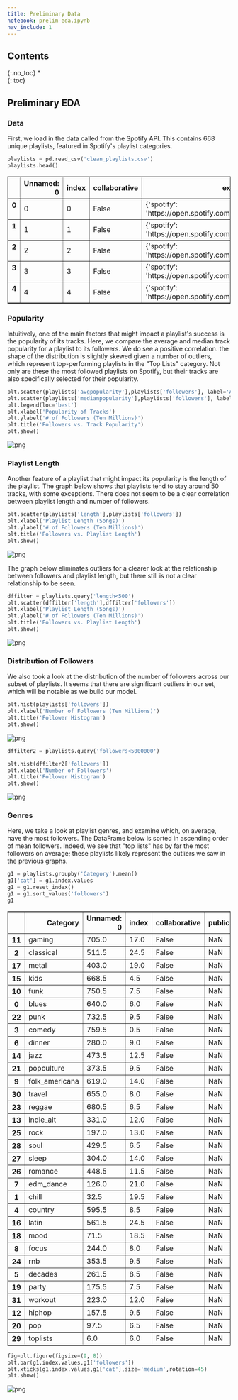 ```yaml
---
title: Preliminary Data
notebook: prelim-eda.ipynb
nav_include: 1
---
```


## Contents
{:.no_toc}
*  
{: toc}

## Preliminary EDA





### Data

First, we load in the data called from the Spotify API. This contains 668 unique playlists, featured in Spotify's playlist categories. 



```python
playlists = pd.read_csv('clean_playlists.csv')
playlists.head()
```





<div>
<style>
    .dataframe thead tr:only-child th {
        text-align: right;
    }

    .dataframe thead th {
        text-align: left;
    }

    .dataframe tbody tr th {
        vertical-align: top;
    }
</style>
<table border="1" class="dataframe">
  <thead>
    <tr style="text-align: right;">
      <th></th>
      <th>Unnamed: 0</th>
      <th>index</th>
      <th>collaborative</th>
      <th>external_urls</th>
      <th>href</th>
      <th>id</th>
      <th>images</th>
      <th>name</th>
      <th>owner</th>
      <th>public</th>
      <th>snapshot_id</th>
      <th>tracks</th>
      <th>type</th>
      <th>uri</th>
      <th>Category</th>
      <th>followers</th>
      <th>length</th>
      <th>avgpopularity</th>
      <th>medianpopularity</th>
    </tr>
  </thead>
  <tbody>
    <tr>
      <th>0</th>
      <td>0</td>
      <td>0</td>
      <td>False</td>
      <td>{'spotify': 'https://open.spotify.com/user/spo...</td>
      <td>https://api.spotify.com/v1/users/spotify/playl...</td>
      <td>37i9dQZF1DXcBWIGoYBM5M</td>
      <td>[{'height': 300, 'url': 'https://i.scdn.co/ima...</td>
      <td>Today's Top Hits</td>
      <td>spotify</td>
      <td>NaN</td>
      <td>tPFeuJGfnNwJ5jo+rmXv7rrfqbrNcxUHR5MQHA3blrrUKy...</td>
      <td>{'href': 'https://api.spotify.com/v1/users/spo...</td>
      <td>playlist</td>
      <td>spotify:user:spotify:playlist:37i9dQZF1DXcBWIG...</td>
      <td>toplists</td>
      <td>18116060</td>
      <td>50</td>
      <td>82.200000</td>
      <td>83.5</td>
    </tr>
    <tr>
      <th>1</th>
      <td>1</td>
      <td>1</td>
      <td>False</td>
      <td>{'spotify': 'https://open.spotify.com/user/spo...</td>
      <td>https://api.spotify.com/v1/users/spotify/playl...</td>
      <td>37i9dQZF1DX0XUsuxWHRQd</td>
      <td>[{'height': 300, 'url': 'https://i.scdn.co/ima...</td>
      <td>RapCaviar</td>
      <td>spotify</td>
      <td>NaN</td>
      <td>Q6cEpY6aPFcl9GxOVxCIUHWUqhN8kKEpAjg5MZ9X0LYRLd...</td>
      <td>{'href': 'https://api.spotify.com/v1/users/spo...</td>
      <td>playlist</td>
      <td>spotify:user:spotify:playlist:37i9dQZF1DX0XUsu...</td>
      <td>toplists</td>
      <td>8310878</td>
      <td>64</td>
      <td>75.215686</td>
      <td>75.0</td>
    </tr>
    <tr>
      <th>2</th>
      <td>2</td>
      <td>2</td>
      <td>False</td>
      <td>{'spotify': 'https://open.spotify.com/user/spo...</td>
      <td>https://api.spotify.com/v1/users/spotify/playl...</td>
      <td>37i9dQZF1DX4dyzvuaRJ0n</td>
      <td>[{'height': 300, 'url': 'https://i.scdn.co/ima...</td>
      <td>mint</td>
      <td>spotify</td>
      <td>NaN</td>
      <td>oHu+fIsYVLYH9GxatW6nRL5+dROy3uHgj0ZLTeRhOv9nbg...</td>
      <td>{'href': 'https://api.spotify.com/v1/users/spo...</td>
      <td>playlist</td>
      <td>spotify:user:spotify:playlist:37i9dQZF1DX4dyzv...</td>
      <td>toplists</td>
      <td>4598719</td>
      <td>52</td>
      <td>60.640000</td>
      <td>62.5</td>
    </tr>
    <tr>
      <th>3</th>
      <td>3</td>
      <td>3</td>
      <td>False</td>
      <td>{'spotify': 'https://open.spotify.com/user/spo...</td>
      <td>https://api.spotify.com/v1/users/spotify/playl...</td>
      <td>37i9dQZF1DXcF6B6QPhFDv</td>
      <td>[{'height': 300, 'url': 'https://i.scdn.co/ima...</td>
      <td>Rock This</td>
      <td>spotify</td>
      <td>NaN</td>
      <td>HQtUfPf/BYcKrHPiA3iXYwFAPRIzSWyMbHPG8YPybDj2QT...</td>
      <td>{'href': 'https://api.spotify.com/v1/users/spo...</td>
      <td>playlist</td>
      <td>spotify:user:spotify:playlist:37i9dQZF1DXcF6B6...</td>
      <td>toplists</td>
      <td>3994252</td>
      <td>59</td>
      <td>60.360000</td>
      <td>61.5</td>
    </tr>
    <tr>
      <th>4</th>
      <td>4</td>
      <td>4</td>
      <td>False</td>
      <td>{'spotify': 'https://open.spotify.com/user/spo...</td>
      <td>https://api.spotify.com/v1/users/spotify/playl...</td>
      <td>37i9dQZF1DX4SBhb3fqCJd</td>
      <td>[{'height': 300, 'url': 'https://i.scdn.co/ima...</td>
      <td>Are &amp; Be</td>
      <td>spotify</td>
      <td>NaN</td>
      <td>RyoW0COZCOPpWIJPe4Nb7Ykh95hiILTFBPidcDp3uF2VCO...</td>
      <td>{'href': 'https://api.spotify.com/v1/users/spo...</td>
      <td>playlist</td>
      <td>spotify:user:spotify:playlist:37i9dQZF1DX4SBhb...</td>
      <td>toplists</td>
      <td>3781973</td>
      <td>51</td>
      <td>64.000000</td>
      <td>65.0</td>
    </tr>
  </tbody>
</table>
</div>



### Popularity

Intuitively, one of the main factors that might impact a playlist's success is the popularity of its tracks. Here, we compare the average and median track popularity for a playlist to its followers. We do see a positive correlation. the shape of the distribution is slightly skewed given a number of outliers, which represent top-performing playlists in the "Top Lists" category. Not only are these the most followed playlists on Spotify, but their tracks are also specifically selected for their popularity.



```python
plt.scatter(playlists['avgpopularity'],playlists['followers'], label='Average')
plt.scatter(playlists['medianpopularity'],playlists['followers'], label='Median')
plt.legend(loc='best')
plt.xlabel('Popularity of Tracks')
plt.ylabel('# of Followers (Ten Millions)')
plt.title('Followers vs. Track Popularity')
plt.show()
```



![png](prelim-eda_files/prelim-eda_5_0.png)


### Playlist Length

Another feature of a playlist that might impact its popularity is the length of the playlist. The graph below shows that playlists tend to stay around 50 tracks, with some exceptions. There does not seem to be a clear correlation between playlist length and number of followers.



```python
plt.scatter(playlists['length'],playlists['followers'])
plt.xlabel('Playlist Length (Songs)')
plt.ylabel('# of Followers (Ten Millions)')
plt.title('Followers vs. Playlist Length')
plt.show()
```



![png](prelim-eda_files/prelim-eda_7_0.png)


The graph below eliminates outliers for a clearer look at the relationship between followers and playlist length, but there still is not a clear relationship to be seen.



```python
dffilter = playlists.query('length<500')
plt.scatter(dffilter['length'],dffilter['followers'])
plt.xlabel('Playlist Length (Songs)')
plt.ylabel('# of Followers (Ten Millions)')
plt.title('Followers vs. Playlist Length')
plt.show()
```



![png](prelim-eda_files/prelim-eda_9_0.png)


### Distribution of Followers

We also took a look at the distribution of the number of followers across our subset of playlists. It seems that there are significant outliers in our set, which will be notable as we build our model.



```python
plt.hist(playlists['followers'])
plt.xlabel('Number of Followers (Ten Millions)')
plt.title('Follower Histogram')
plt.show()
```



![png](prelim-eda_files/prelim-eda_11_0.png)




```python
dffilter2 = playlists.query('followers<5000000')

plt.hist(dffilter2['followers'])
plt.xlabel('Number of Followers')
plt.title('Follower Histogram')
plt.show()
```



![png](prelim-eda_files/prelim-eda_12_0.png)


### Genres

Here, we take a look at playlist genres, and examine which, on average, have the most followers. The DataFrame below is sorted in ascending order of mean followers. Indeed, we see that "top lists" has by far the most followers on average; these playlists likely represent the outliers we saw in the previous graphs.



```python
g1 = playlists.groupby('Category').mean()
g1['cat'] = g1.index.values
g1 = g1.reset_index()
g1 = g1.sort_values('followers')
g1
```





<div>
<style>
    .dataframe thead tr:only-child th {
        text-align: right;
    }

    .dataframe thead th {
        text-align: left;
    }

    .dataframe tbody tr th {
        vertical-align: top;
    }
</style>
<table border="1" class="dataframe">
  <thead>
    <tr style="text-align: right;">
      <th></th>
      <th>Category</th>
      <th>Unnamed: 0</th>
      <th>index</th>
      <th>collaborative</th>
      <th>public</th>
      <th>followers</th>
      <th>length</th>
      <th>avgpopularity</th>
      <th>medianpopularity</th>
      <th>cat</th>
    </tr>
  </thead>
  <tbody>
    <tr>
      <th>11</th>
      <td>gaming</td>
      <td>705.0</td>
      <td>17.0</td>
      <td>False</td>
      <td>NaN</td>
      <td>5.052354e+04</td>
      <td>84.628571</td>
      <td>37.108061</td>
      <td>40.357143</td>
      <td>gaming</td>
    </tr>
    <tr>
      <th>2</th>
      <td>classical</td>
      <td>511.5</td>
      <td>24.5</td>
      <td>False</td>
      <td>NaN</td>
      <td>8.112770e+04</td>
      <td>69.520000</td>
      <td>28.279093</td>
      <td>27.520000</td>
      <td>classical</td>
    </tr>
    <tr>
      <th>17</th>
      <td>metal</td>
      <td>403.0</td>
      <td>19.0</td>
      <td>False</td>
      <td>NaN</td>
      <td>1.012154e+05</td>
      <td>58.589744</td>
      <td>30.954652</td>
      <td>30.974359</td>
      <td>metal</td>
    </tr>
    <tr>
      <th>15</th>
      <td>kids</td>
      <td>668.5</td>
      <td>4.5</td>
      <td>False</td>
      <td>NaN</td>
      <td>1.329427e+05</td>
      <td>52.500000</td>
      <td>38.411751</td>
      <td>40.800000</td>
      <td>kids</td>
    </tr>
    <tr>
      <th>10</th>
      <td>funk</td>
      <td>750.5</td>
      <td>7.5</td>
      <td>False</td>
      <td>NaN</td>
      <td>1.331781e+05</td>
      <td>115.375000</td>
      <td>33.291822</td>
      <td>35.562500</td>
      <td>funk</td>
    </tr>
    <tr>
      <th>0</th>
      <td>blues</td>
      <td>640.0</td>
      <td>6.0</td>
      <td>False</td>
      <td>NaN</td>
      <td>1.681978e+05</td>
      <td>45.384615</td>
      <td>32.181175</td>
      <td>36.115385</td>
      <td>blues</td>
    </tr>
    <tr>
      <th>22</th>
      <td>punk</td>
      <td>732.5</td>
      <td>9.5</td>
      <td>False</td>
      <td>NaN</td>
      <td>1.872764e+05</td>
      <td>77.350000</td>
      <td>35.466909</td>
      <td>37.750000</td>
      <td>punk</td>
    </tr>
    <tr>
      <th>3</th>
      <td>comedy</td>
      <td>759.5</td>
      <td>0.5</td>
      <td>False</td>
      <td>NaN</td>
      <td>1.936345e+05</td>
      <td>146.000000</td>
      <td>38.230000</td>
      <td>42.000000</td>
      <td>comedy</td>
    </tr>
    <tr>
      <th>6</th>
      <td>dinner</td>
      <td>280.0</td>
      <td>9.0</td>
      <td>False</td>
      <td>NaN</td>
      <td>2.184881e+05</td>
      <td>64.842105</td>
      <td>40.151760</td>
      <td>41.973684</td>
      <td>dinner</td>
    </tr>
    <tr>
      <th>14</th>
      <td>jazz</td>
      <td>473.5</td>
      <td>12.5</td>
      <td>False</td>
      <td>NaN</td>
      <td>2.487950e+05</td>
      <td>67.269231</td>
      <td>35.428485</td>
      <td>36.846154</td>
      <td>jazz</td>
    </tr>
    <tr>
      <th>21</th>
      <td>popculture</td>
      <td>373.5</td>
      <td>9.5</td>
      <td>False</td>
      <td>NaN</td>
      <td>2.822419e+05</td>
      <td>52.500000</td>
      <td>50.314542</td>
      <td>51.725000</td>
      <td>popculture</td>
    </tr>
    <tr>
      <th>9</th>
      <td>folk_americana</td>
      <td>619.0</td>
      <td>14.0</td>
      <td>False</td>
      <td>NaN</td>
      <td>2.874452e+05</td>
      <td>93.931034</td>
      <td>36.073392</td>
      <td>37.500000</td>
      <td>folk_americana</td>
    </tr>
    <tr>
      <th>30</th>
      <td>travel</td>
      <td>655.0</td>
      <td>8.0</td>
      <td>False</td>
      <td>NaN</td>
      <td>2.932486e+05</td>
      <td>60.941176</td>
      <td>46.626042</td>
      <td>50.264706</td>
      <td>travel</td>
    </tr>
    <tr>
      <th>23</th>
      <td>reggae</td>
      <td>680.5</td>
      <td>6.5</td>
      <td>False</td>
      <td>NaN</td>
      <td>3.085420e+05</td>
      <td>50.714286</td>
      <td>38.808491</td>
      <td>42.464286</td>
      <td>reggae</td>
    </tr>
    <tr>
      <th>13</th>
      <td>indie_alt</td>
      <td>331.0</td>
      <td>12.0</td>
      <td>False</td>
      <td>NaN</td>
      <td>3.285737e+05</td>
      <td>92.920000</td>
      <td>43.197040</td>
      <td>44.940000</td>
      <td>indie_alt</td>
    </tr>
    <tr>
      <th>25</th>
      <td>rock</td>
      <td>197.0</td>
      <td>13.0</td>
      <td>False</td>
      <td>NaN</td>
      <td>3.398690e+05</td>
      <td>82.333333</td>
      <td>44.357303</td>
      <td>46.537037</td>
      <td>rock</td>
    </tr>
    <tr>
      <th>28</th>
      <td>soul</td>
      <td>429.5</td>
      <td>6.5</td>
      <td>False</td>
      <td>NaN</td>
      <td>3.760923e+05</td>
      <td>60.357143</td>
      <td>43.400468</td>
      <td>44.428571</td>
      <td>soul</td>
    </tr>
    <tr>
      <th>27</th>
      <td>sleep</td>
      <td>304.0</td>
      <td>14.0</td>
      <td>False</td>
      <td>NaN</td>
      <td>3.796011e+05</td>
      <td>65.379310</td>
      <td>49.099881</td>
      <td>50.396552</td>
      <td>sleep</td>
    </tr>
    <tr>
      <th>26</th>
      <td>romance</td>
      <td>448.5</td>
      <td>11.5</td>
      <td>False</td>
      <td>NaN</td>
      <td>4.222404e+05</td>
      <td>77.083333</td>
      <td>46.038650</td>
      <td>48.979167</td>
      <td>romance</td>
    </tr>
    <tr>
      <th>7</th>
      <td>edm_dance</td>
      <td>126.0</td>
      <td>21.0</td>
      <td>False</td>
      <td>NaN</td>
      <td>4.292166e+05</td>
      <td>60.046512</td>
      <td>38.866234</td>
      <td>39.023256</td>
      <td>edm_dance</td>
    </tr>
    <tr>
      <th>1</th>
      <td>chill</td>
      <td>32.5</td>
      <td>19.5</td>
      <td>False</td>
      <td>NaN</td>
      <td>5.263513e+05</td>
      <td>86.675000</td>
      <td>46.844759</td>
      <td>48.775000</td>
      <td>chill</td>
    </tr>
    <tr>
      <th>4</th>
      <td>country</td>
      <td>595.5</td>
      <td>8.5</td>
      <td>False</td>
      <td>NaN</td>
      <td>5.365766e+05</td>
      <td>53.833333</td>
      <td>50.435388</td>
      <td>52.583333</td>
      <td>country</td>
    </tr>
    <tr>
      <th>16</th>
      <td>latin</td>
      <td>561.5</td>
      <td>24.5</td>
      <td>False</td>
      <td>NaN</td>
      <td>5.396720e+05</td>
      <td>51.960000</td>
      <td>52.817461</td>
      <td>53.540000</td>
      <td>latin</td>
    </tr>
    <tr>
      <th>18</th>
      <td>mood</td>
      <td>71.5</td>
      <td>18.5</td>
      <td>False</td>
      <td>NaN</td>
      <td>6.152472e+05</td>
      <td>73.736842</td>
      <td>47.301057</td>
      <td>49.223684</td>
      <td>mood</td>
    </tr>
    <tr>
      <th>8</th>
      <td>focus</td>
      <td>244.0</td>
      <td>8.0</td>
      <td>False</td>
      <td>NaN</td>
      <td>6.769143e+05</td>
      <td>88.176471</td>
      <td>48.128067</td>
      <td>49.529412</td>
      <td>focus</td>
    </tr>
    <tr>
      <th>24</th>
      <td>rnb</td>
      <td>353.5</td>
      <td>9.5</td>
      <td>False</td>
      <td>NaN</td>
      <td>7.046112e+05</td>
      <td>51.200000</td>
      <td>52.023620</td>
      <td>53.175000</td>
      <td>rnb</td>
    </tr>
    <tr>
      <th>5</th>
      <td>decades</td>
      <td>261.5</td>
      <td>8.5</td>
      <td>False</td>
      <td>NaN</td>
      <td>7.106347e+05</td>
      <td>75.277778</td>
      <td>49.093419</td>
      <td>52.972222</td>
      <td>decades</td>
    </tr>
    <tr>
      <th>19</th>
      <td>party</td>
      <td>175.5</td>
      <td>7.5</td>
      <td>False</td>
      <td>NaN</td>
      <td>7.482565e+05</td>
      <td>68.312500</td>
      <td>55.582315</td>
      <td>56.437500</td>
      <td>party</td>
    </tr>
    <tr>
      <th>31</th>
      <td>workout</td>
      <td>223.0</td>
      <td>12.0</td>
      <td>False</td>
      <td>NaN</td>
      <td>7.904530e+05</td>
      <td>60.960000</td>
      <td>53.821634</td>
      <td>55.560000</td>
      <td>workout</td>
    </tr>
    <tr>
      <th>12</th>
      <td>hiphop</td>
      <td>157.5</td>
      <td>9.5</td>
      <td>False</td>
      <td>NaN</td>
      <td>9.798709e+05</td>
      <td>60.750000</td>
      <td>54.796095</td>
      <td>55.700000</td>
      <td>hiphop</td>
    </tr>
    <tr>
      <th>20</th>
      <td>pop</td>
      <td>97.5</td>
      <td>6.5</td>
      <td>False</td>
      <td>NaN</td>
      <td>1.725535e+06</td>
      <td>67.857143</td>
      <td>55.858679</td>
      <td>57.321429</td>
      <td>pop</td>
    </tr>
    <tr>
      <th>29</th>
      <td>toplists</td>
      <td>6.0</td>
      <td>6.0</td>
      <td>False</td>
      <td>NaN</td>
      <td>4.993945e+06</td>
      <td>51.000000</td>
      <td>68.954719</td>
      <td>69.769231</td>
      <td>toplists</td>
    </tr>
  </tbody>
</table>
</div>





```python
fig=plt.figure(figsize=(9, 8))
plt.bar(g1.index.values,g1['followers'])
plt.xticks(g1.index.values,g1['cat'],size='medium',rotation=45)
plt.show()
```



![png](prelim-eda_files/prelim-eda_15_0.png)




```python

```

